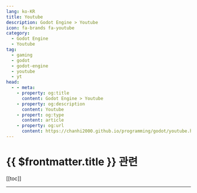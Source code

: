 ```yaml
---
lang: ko-KR
title: Youtube
description: Godot Engine > Youtube
icon: fa-brands fa-youtube
category:
  - Godot Engine 
  - Youtube
tag: 
  - gaming
  - godot
  - godot-engine
  - youtube
  - yt
head:
  - - meta:
    - property: og:title
      content: Godot Engine > Youtube
    - property: og:description
      content: Youtube
    - propert: og:type
      content: article
    - property: og:url
      content: https://chanhi2000.github.io/programming/godot/youtube.html
---
```


# {{ $frontmatter.title }} 관련

[[toc]]

---

<MyYouTubeItems jsonName="yu-ClearCode" /><!-- Clear Code -->
<MyYouTubeItems jsonName="yu-gamefromscratch" /><!-- Gamefromscratch -->

<TagLinks/>